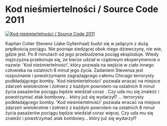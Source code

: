Kod nieśmiertelności / Source Code 2011 
=============
[![Kod nieśmiertelności / Source Code 2011 ](http://vidos.pl/images/player.gif)](http://vidos.pl/kod-niesmiertelnosci-source-code-2011)

 Kapitan Colter Stevens (Jake Gyllenhaal) budzi się w jadącym z dużą prędkością pociągu. Nie poznaje siedzącej obok niego dziewczyny, nie wie, gdzie jest. Po 8 minutach od jego przebudzenia pociąg eksploduje. Wtedy mężczyzna przekonuje się, że bierze udział w rządowym eksperymencie o nazwie: 'Kod nieśmiertelności', który pozwala na wejście w ciało innego człowieka na ostatnich 8 minut jego życia. Zadaniem Stevensa jest rozpoznanie i powstrzymanie zagrażającego całemu Chicago terrorysty podkładającego bomby. 'Kod nieśmiertelności' pozwala wracać na miejsce zdarzeń wielokrotnie i żołnierz z każdym powrotem na ostatnich 8 minut życia pasażerów pociągu będzie wiedział coraz . Czy uda mu się znaleźć i powstrzymać atak bombowy... który już się wydarzył?  ... terrorysty podkładającego bomby. 'Kod nieśmiertelności' pozwala wracać na miejsce zdarzeń wielokrotnie i żołnierz z każdym powrotem na ostatnich 8 minut życia pasażerów pociągu będzie wiedział coraz więcej. Czy uda mu się znaleźć i powstrzymać atak bombowy... który już się wydarzył?
